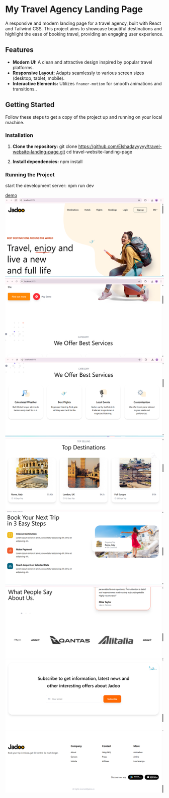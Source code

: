 # My Travel Agency Landing Page

A responsive and modern landing page for a travel agency, built with React and Tailwind CSS. This project aims to showcase beautiful destinations and highlight the ease of booking travel, providing an engaging user experience.

## Features

* **Modern UI:** A clean and attractive design inspired by popular travel platforms.
* **Responsive Layout:** Adapts seamlessly to various screen sizes (desktop, tablet, mobile).
* **Interactive Elements:** Utilizes `framer-motion` for smooth animations and transitions..

## Getting Started

Follow these steps to get a copy of the project up and running on your local machine.
### Installation

1.  **Clone the repository:**
    git clone https://github.com/Elshadayyyyy/travel-website-landing-page.git
    cd travel-website-landing-page
    

2.  **Install dependencies:**
    npm install
### Running the Project

start the development server:
npm run dev


[demo](README.md) ![demo](<public/Screenshot 2025-07-20 212847.png>) ![demo](<public/Screenshot 2025-07-20 213134.png>) ![demo](<public/Screenshot 2025-07-20 213147.png>) ![demo](<public/Screenshot 2025-07-20 213203.png>) ![demo](<public/Screenshot 2025-07-20 213216.png>) ![dem](<public/Screenshot 2025-07-20 213230.png>) ![demo](<public/Screenshot 2025-07-20 213241.png>) ![demo](<public/Screenshot 2025-07-20 213251.png>)
